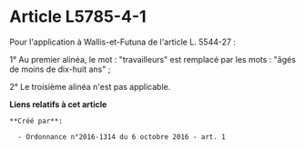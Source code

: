 # Article L5785-4-1

Pour l'application à Wallis-et-Futuna de l'article L. 5544-27 : 

1° Au premier alinéa, le mot : "travailleurs" est remplacé par les mots : "âgés de moins de dix-huit ans" ; 

2° Le troisième alinéa n'est pas applicable.

**Liens relatifs à cet article**

	**Créé par**:

	  - Ordonnance n°2016-1314 du 6 octobre 2016 - art. 1
